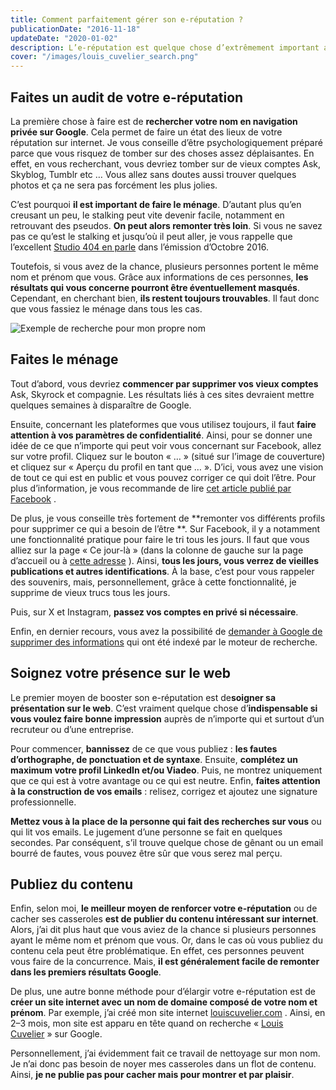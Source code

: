 ```yaml
---
title: Comment parfaitement gérer son e-réputation ?
publicationDate: "2016-11-18"
updateDate: "2020-01-02"
description: L’e-réputation est quelque chose d’extrêmement important aujourd’hui. La première chose que fait un recruteur, c’est de taper votre nom sur Google. Il faut donc prendre soin de son image sur internet. Voici mes conseils.
cover: "/images/louis_cuvelier_search.png"
---
```


## Faites un audit de votre e-réputation

La première chose à faire est de **rechercher votre nom en navigation privée sur Google**. Cela permet de faire un état
des lieux de votre réputation sur internet. Je vous conseille d’être psychologiquement préparé parce que vous risquez de
tomber sur des choses assez déplaisantes. En effet, en vous recherchant, vous devriez tomber sur de vieux comptes Ask,
Skyblog, Tumblr etc … Vous allez sans doutes aussi trouver quelques photos et ça ne sera pas forcément les plus jolies.

C’est pourquoi **il est important de faire le ménage**. D’autant plus qu’en creusant un peu, le stalking peut vite
devenir facile, notamment en retrouvant des pseudos. **On peut alors remonter très loin**. Si vous ne savez pas ce
qu’est le stalking et jusqu’où il peut aller, je vous rappelle que
l’excellent  [Studio 404 en parle](https://medium.com/@LouisCuvelier/pourquoi-vous-devez-absolument-%C3%A9couter-studio-404-a64517bf811b)
dans l’émission d’Octobre 2016.

Toutefois, si vous avez de la chance, plusieurs personnes portent le même nom et prénom que vous. Grâce aux informations
de ces personnes, **les résultats qui vous concerne pourront être éventuellement masqués**. Cependant, en cherchant
bien, **ils restent toujours trouvables**. Il faut donc que vous fassiez le ménage dans tous les cas.

![Exemple de recherche pour mon propre nom](/assets/images/louis_cuvelier_search.png)

## Faites le ménage

Tout d’abord, vous devriez **commencer par supprimer vos vieux comptes** Ask, Skyrock et compagnie. Les résultats liés à
ces sites devraient mettre quelques semaines à disparaître de Google.

Ensuite, concernant les plateformes que vous utilisez toujours, il faut **faire attention à vos paramètres de
confidentialité**. Ainsi, pour se donner une idée de ce que n’importe qui peut voir vous concernant sur Facebook, allez
sur votre profil. Cliquez sur le bouton « … » (situé sur l’image de couverture) et cliquez sur « Aperçu du profil en
tant que … ». D’ici, vous avez une vision de tout ce qui est en public et vous pouvez corriger ce qui doit l’être. Pour
plus d’information, je vous recommande de
lire  [cet article publié par Facebook](https://www.facebook.com/notes/facebook/param%C3%A8tres-de-confidentialit%C3%A9-sur-facebook-les-r%C3%A8gles-dor/515989341767420/) .

De plus, je vous conseille très fortement de **remonter vos différents profils pour supprimer ce qui a besoin de l’être
**. Sur Facebook, il y a notamment une fonctionnalité pratique pour faire le tri tous les jours. Il faut que vous alliez
sur la page « Ce jour-là » (dans la colonne de gauche sur la page d’accueil ou
à  [cette adresse](https://www.facebook.com/onthisday) ). Ainsi, **tous les jours, vous verrez de vieilles publications
et autres identifications**. À la base, c’est pour vous rappeler des souvenirs, mais, personnellement, grâce à cette
fonctionnalité, je supprime de vieux trucs tous les jours.

Puis, sur X et Instagram, **passez vos comptes en privé si nécessaire**.

Enfin, en dernier recours, vous avez la possibilité
de  [demander à Google de supprimer des informations](https://support.google.com/websearch/troubleshooter/3111061?hl=fr)
qui ont été indexé par le moteur de recherche.

## Soignez votre présence sur le web

Le premier moyen de booster son e-réputation est de**soigner sa présentation sur le web**. C’est vraiment quelque chose
d’**indispensable si vous voulez faire bonne impression** auprès de n’importe qui et surtout d’un recruteur ou d’une
entreprise.

Pour commencer, **bannissez** de ce que vous publiez : **les fautes d’orthographe, de ponctuation et de syntaxe**.
Ensuite, **complétez un maximum votre profil LinkedIn et/ou Viadeo**. Puis, ne montrez uniquement que ce qui est à votre
avantage ou ce qui est neutre. Enfin, **faites attention à la construction de vos emails** : relisez, corrigez et
ajoutez une signature professionnelle.

**Mettez vous à la place de la personne qui fait des recherches sur vous** ou qui lit vos emails. Le jugement d’une
personne se fait en quelques secondes. Par conséquent, s’il trouve quelque chose de gênant ou un email bourré de fautes,
vous pouvez être sûr que vous serez mal perçu.

## Publiez du contenu

Enfin, selon moi, **le meilleur moyen de renforcer votre e-réputation** ou de cacher ses casseroles **est de publier du
contenu intéressant sur internet**. Alors, j’ai dit plus haut que vous aviez de la chance si plusieurs personnes ayant
le même nom et prénom que vous. Or, dans le cas où vous publiez du contenu cela peut être problématique. En effet, ces
personnes peuvent vous faire de la concurrence. Mais, **il est généralement facile de remonter dans les premiers
résultats Google**.

De plus, une autre bonne méthode pour d’élargir votre e-réputation est de **créer un site internet avec un nom de
domaine composé de votre nom et prénom**. Par exemple, j’ai créé mon site
internet  [louiscuvelier.com](https://louiscuvelier.com/) . Ainsi, en 2–3 mois, mon site est apparu en tête quand on
recherche «&nbsp;[Louis Cuvelier](https://www.google.fr/search?q=Louis+Cuvelier)&nbsp;» sur Google.

Personnellement, j’ai évidemment fait ce travail de nettoyage sur mon nom. Je n’ai donc pas besoin de noyer mes
casseroles dans un flot de contenu. Ainsi, **je ne publie pas pour cacher mais pour montrer et par plaisir**.
